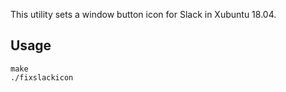 This utility sets a window button icon for Slack in Xubuntu 18.04.

## Usage

```
make
./fixslackicon
```
